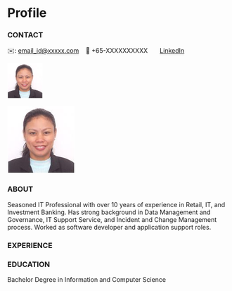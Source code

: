# Profile

<!-- CONTACT Section Starts -->
### CONTACT

<!-- Add your details -->
✉️: email_id@xxxxx.com 
&nbsp;&nbsp; 📲 +65-XXXXXXXXXX
&nbsp;&nbsp;&nbsp;&nbsp;&nbsp; [LinkedIn](https://www.linkedin.com/in/maribelle/) 

<img src="https://github.com/mmala00/Profile/blob/main/photo.jpg" width="80">

<!-- Another way to post an image
![profile_pic](https://github.com/mmala00/Profile/blob/main/photo.jpg) -->

![profile_pic](https://github.com/mmala00/Profile/blob/main/photo.jpg)

<!-- CONTACT Section Ends -->

<!-- ABOUT Section Starts -->
### ABOUT
<!-- Add link to your picture -->


<!-- Add your details -->

Seasoned IT Professional with over 10 years of experience in Retail, IT, and Investment Banking. Has strong background in Data Management and Governance, IT Support Service, and Incident and Change Management process. Worked as software developer and application support roles. 

<!-- Add link to the sections 
[Experience](#experience) <br>
[Education](#education) <br>
[Projects](#projects) <br>
[Featured](#featured) <br> 

-->

<!-- ABOUT Section Ends -->

<!-- EXPERIENCE Section Starts -->
### EXPERIENCE
<!-- Add your details -->

<!-- EXPERIENCE Section Ends -->

<!-- EDUCATION Section Starts -->
### EDUCATION
Bachelor Degree in Information and Computer Science

<!-- Add your details -->


<!-- EDUCATION Section Ends -->

<!-- PROJECTS Section Starts -->

